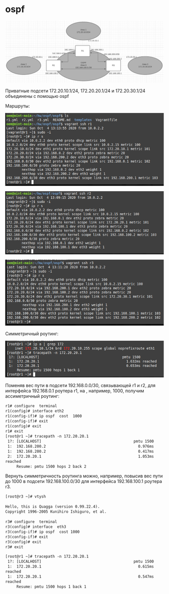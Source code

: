 # ospf

![Image alt](https://github.com/Sergey-SSA/ospf/blob/main/printscreen/schematic_representation.JPG)

Приватные подсети 172.20.10.1/24, 172.20.20.1/24 и 172.20.30.1/24 объединены с помощью ospf

Маршруты:

![Image alt](https://github.com/Sergey-SSA/ospf/blob/main/printscreen/1.png)

![Image alt](https://github.com/Sergey-SSA/ospf/blob/main/printscreen/2.png)

![Image alt](https://github.com/Sergey-SSA/ospf/blob/main/printscreen/3.png)

Симметричный роутинг:

![Image alt](https://github.com/Sergey-SSA/ospf/blob/main/printscreen/4.png)

Поменяв вес пути в подсети 192.168.0.0/30, связывающей r1 и r2, для интерфейса 192.168.0.1 роутера r1, на , например, 1000, получим ассиметричный роутинг:
```
r1# configure  terminal 
r1(config)# interface eth2
r1(config-if)# ip ospf  cost  1000
r1(config-if)# exit
r1(config)# exit
r1# exit
[root@r1 ~]# tracepath -n 172.20.20.1
 1?: [LOCALHOST]                                         pmtu 1500
 1:  192.168.200.2                                         0.976ms 
 1:  192.168.200.2                                         0.417ms 
 2:  172.20.20.1                                           1.053ms reached
     Resume: pmtu 1500 hops 2 back 2 
```
Вернуть симметричность роутинга можно, например, повысив вес пути до 1000 в подсети 192.168.100.0/30 для интерфейса 192.168.100.1 роутера r3.
```
[root@r3 ~]# vtysh 

Hello, this is Quagga (version 0.99.22.4).
Copyright 1996-2005 Kunihiro Ishiguro, et al.

r3# configure  terminal  
r3(config)# interface  eth3
r3(config-if)# ip ospf  cost 1000
r3(config-if)# exit
r3(config)# exit
r3# exit
```
```
[root@r1 ~]# tracepath -n 172.20.20.1
 1?: [LOCALHOST]                                         pmtu 1500
 1:  172.20.20.1                                           0.615ms reached
 1:  172.20.20.1                                           0.547ms reached
     Resume: pmtu 1500 hops 1 back 1 
```
